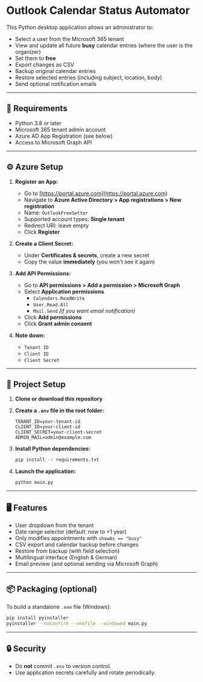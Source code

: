 # Outlook Calendar Status Automator

This Python desktop application allows an administrator to:

- Select a user from the Microsoft 365 tenant
- View and update all future **busy** calendar entries (where the user is the organizer)
- Set them to **free**
- Export changes as CSV
- Backup original calendar entries
- Restore selected entries (including subject, location, body)
- Send optional notification emails

---

## 🔧 Requirements

- Python 3.8 or later
- Microsoft 365 tenant admin account
- Azure AD App Registration (see below)
- Access to Microsoft Graph API

---

## ⚙️ Azure Setup

1. **Register an App:**
   - Go to [https://portal.azure.com](https://portal.azure.com)
   - Navigate to **Azure Active Directory > App registrations > New registration**
   - Name: `OutlookFreeSetter`
   - Supported account types: **Single tenant**
   - Redirect URI: leave empty
   - Click **Register**

2. **Create a Client Secret:**
   - Under **Certificates & secrets**, create a new secret
   - Copy the value **immediately** (you won't see it again)

3. **Add API Permissions:**
   - Go to **API permissions > Add a permission > Microsoft Graph**
   - Select **Application permissions**
     - `Calendars.ReadWrite`
     - `User.Read.All`
     - `Mail.Send` *(if you want email notification)*
   - Click **Add permissions**
   - Click **Grant admin consent**

4. **Note down:**
   - `Tenant ID`
   - `Client ID`
   - `Client Secret`

---

## 📁 Project Setup

1. **Clone or download this repository**

2. **Create a `.env` file in the root folder:**

   ```env
   TENANT_ID=your-tenant-id
   CLIENT_ID=your-client-id
   CLIENT_SECRET=your-client-secret
   ADMIN_MAIL=admin@example.com

3. **Install Python dependencies:**

   ```bash
   pip install -r requirements.txt
   ```

4. **Launch the application:**

   ```bash
   python main.py
   ```

---

## 🖥️ Features

* User dropdown from the tenant
* Date range selector (default: now to +1 year)
* Only modifies appointments with `showAs == "busy"`
* CSV export and calendar backup before changes
* Restore from backup (with field selection)
* Multilingual interface (English & German)
* Email preview (and optional sending via Microsoft Graph)

---

## 📦 Packaging (optional)

To build a standalone `.exe` file (Windows):

```bash
pip install pyinstaller
pyinstaller --noconfirm --onefile --windowed main.py
```

---

## 🔒 Security

* Do **not** commit `.env` to version control.
* Use application secrets carefully and rotate periodically.

```
